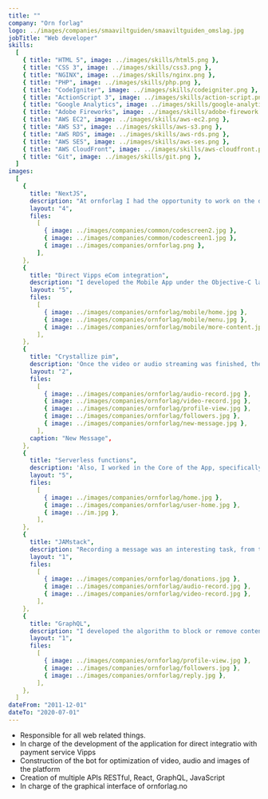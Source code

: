 ```yaml
---
title: ""
company: "Orn forlag"
logo: ../images/companies/smaaviltguiden/smaaviltguiden_omslag.jpg
jobTitle: "Web developer"
skills:
  [
    { title: "HTML 5", image: ../images/skills/html5.png },
    { title: "CSS 3", image: ../images/skills/css3.png },
    { title: "NGINX", image: ../images/skills/nginx.png },
    { title: "PHP", image: ../images/skills/php.png },
    { title: "CodeIgniter", image: ../images/skills/codeigniter.png },
    { title: "ActionScript 3", image: ../images/skills/action-script.png },
    { title: "Google Analytics", image: ../images/skills/google-analytics.png },
    { title: "Adobe Fireworks", image: ../images/skills/adobe-firework.png },
    { title: "AWS EC2", image: ../images/skills/aws-ec2.png },
    { title: "AWS S3", image: ../images/skills/aws-s3.png },
    { title: "AWS RDS", image: ../images/skills/aws-rds.png },
    { title: "AWS SES", image: ../images/skills/aws-ses.png },
    { title: "AWS CloudFront", image: ../images/skills/aws-cloudfront.png },
    { title: "Git", image: ../images/skills/git.png },
  ]
images:
  [
    {
      title: "NextJS",
      description: "At ornforlag I had the opportunity to work on the development of the mobile App, to use message brokers, to work with streaming servers, to know about the architecture of microservices.",
      layout: "4",
      files:
        [
          { image: ../images/companies/common/codescreen2.jpg },
          { image: ../images/companies/common/codescreen1.jpg },
          { image: ../images/companies/ornforlag.png },
        ],
    },
    {
      title: "Direct Vipps eCom integration",
      description: "I developed the Mobile App under the Objective-C language.",
      layout: "5",
      files:
        [
          { image: ../images/companies/ornforlag/mobile/home.jpg },
          { image: ../images/companies/ornforlag/mobile/menu.jpg },
          { image: ../images/companies/ornforlag/mobile/more-content.jpg },
        ],
    },
    {
      title: "Crystallize pim",
      description: 'Once the video or audio streaming was finished, the message was sent through RabbitMQ to be processed by another service "Convert to different audio or video formats".',
      layout: "2",
      files:
        [
          { image: ../images/companies/ornforlag/audio-record.jpg },
          { image: ../images/companies/ornforlag/video-record.jpg },
          { image: ../images/companies/ornforlag/profile-view.jpg },
          { image: ../images/companies/ornforlag/followers.jpg },
          { image: ../images/companies/ornforlag/new-message.jpg },
        ],
      caption: "New Message",
    },
    {
      title: "Serverless functions",
      description: 'Also, I worked in the Core of the App, specifically in the sections of feed of posts, show publications of users, I implemented the API''s of Facebook, Youtube and Twitter to upload the messages "Video, audio or Text" to those platforms.',
      layout: "5",
      files:
        [
          { image: ../images/companies/ornforlag/home.jpg },
          { image: ../images/companies/ornforlag/user-home.jpg },
          { image: ../im.jpg },
        ],
    },
    {
      title: "JAMstack",
      description: "Recording a message was an interesting task, from the desktop version the streaming was sent directly to Red5 Media Server.",
      layout: "1",
      files:
        [
          { image: ../images/companies/ornforlag/donations.jpg },
          { image: ../images/companies/ornforlag/audio-record.jpg },
          { image: ../images/companies/ornforlag/video-record.jpg },
        ],
    },
    {
      title: "GraphQL",
      description: "I developed the algorithm to block or remove content that went against the terms of use.",
      layout: "1",
      files:
        [
          { image: ../images/companies/ornforlag/profile-view.jpg },
          { image: ../images/companies/ornforlag/followers.jpg },
          { image: ../images/companies/ornforlag/reply.jpg },
        ],
    },
  ]
dateFrom: "2011-12-01"
dateTo: "2020-07-01"
---
```


- Responsible for all web related things.
- In charge of the development of the application for direct integratio with payment service Vipps
- Construction of the bot for optimization of video, audio and images of the platform
- Creation of multiple APIs RESTful, React, GraphQL, JavaScript
- In charge of the graphical interface of ornforlag.no
